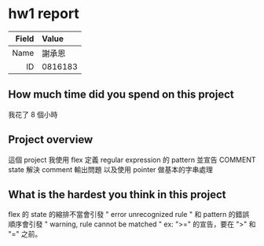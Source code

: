 # hw1 report

|Field|Value|
|-:|:-|
|Name|謝承恩|
|ID|0816183|

## How much time did you spend on this project
我花了 8 個小時

## Project overview

這個 project 我使用 flex 定義 regular expression 的 pattern
並宣告 COMMENT state 解決 comment 輸出問題
以及使用 pointer 做基本的字串處理

## What is the hardest you think in this project

flex 的 state 的縮排不當會引發 " error unrecognized rule "
和 pattern 的錯誤順序會引發 " warning, rule cannot be matched " ex: ">=" 的宣告，要在 ">" 和 "=" 之前。 

